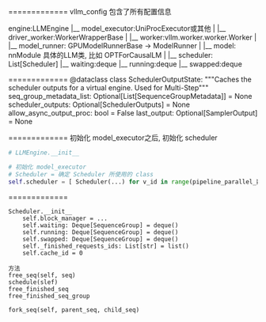 =============
vllm_config 包含了所有配置信息

engine:LLMEngine
    |__ model_executor:UniProcExecutor或其他
    |   |__ driver_worker:WorkerWrapperBase
    |       |__ worker:vllm.worker.worker.Worker
    |           |__ model_runner: GPUModelRunnerBase -> ModelRunner
    |               |__ model: nnModule 具体的LLM类, 比如 OPTForCausalLM
    |
    |__ scheduler: List[Scheduler]
        |__ waiting:deque
        |__ running:deque
        |__ swapped:deque

=============
@dataclass
class SchedulerOutputState:
    """Caches the scheduler outputs for a virtual engine. Used for Multi-Step"""
    seq_group_metadata_list: Optional[List[SequenceGroupMetadata]] = None
    scheduler_outputs: Optional[SchedulerOutputs] = None
    allow_async_output_proc: bool = False
    last_output: Optional[SamplerOutput] = None

=============
初始化  model_executor之后, 初始化 scheduler
```python
# LLMEngine.__init__

# 初始化 model_executor
# Scheduler = 确定 Scheduler 所使用的 class
self.scheduler = [ Scheduler(...) for v_id in range(pipeline_parallel_数量)]

```

=============
```
Scheduler.__init__
    self.block_manager = ...
    self.waiting: Deque[SequenceGroup] = deque()
    self.running: Deque[SequenceGroup] = deque()
    self.swapped: Deque[SequenceGroup] = deque()
    self._finished_requests_ids: List[str] = list()
    self.cache_id = 0

方法
free_seq(self, seq)
schedule(slef)
free_finished_seq
free_finished_seq_group

fork_seq(self, parent_seq, child_seq)
``` 

